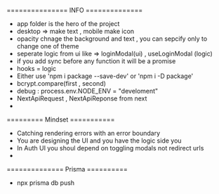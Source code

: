 ===============  INFO ==============
- app folder is the hero of the project
- desktop => make text , mobile make icon
- opacity chnage the background and text , you can sepcify only to change one of theme
- seperate logic from ui  like =>  loginModal(ui) , useLoginModal (logic)
- if you add sync before any function it will be a promise
- hooks = logic 
- Either use 'npm i package --save-dev'  or 'npm i  -D  package'
- bcrypt.compare(first , second)
- debug : process.env.NODE_ENV = "develoment"
- NextApiRequest , NextApiReponse  from next
- 

========= Mindset ===========
- Catching rendering errors with an error boundary 
- You are designing the UI and you have the logic side you 
- In Auth UI you shoul depend on toggling modals not redirect urls
- 

============== Prisma  ==========
- npx prisma db push